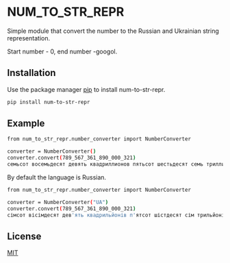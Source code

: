 # NUM_TO_STR_REPR 

Simple module that convert the number to the Russian and Ukrainian string representation.

Start number - 0, end number -googol.

## Installation

Use the package manager [pip](https://pip.pypa.io/en/stable/) to install num-to-str-repr.

```bash
pip install num-to-str-repr
```

## Example

```bash
from num_to_str_repr.number_converter import NumberConverter

converter = NumberConverter()
converter.convert(789_567_361_890_000_321)
семьсот восемьдесят девять квадриллионов пятьсот шестьдесят семь триллионов триста шестьдесят один миллиард восемьсот девяносто миллионов триста двадцать один
```

By default the language is Russian.
```bash
from num_to_str_repr.number_converter import NumberConverter

converter = NumberConverter("UA")
converter.convert(789_567_361_890_000_321)
сімсот вісімдесят дев'ять квадрильйонів п'ятсот шістдесят сім трильйонів триста шістдесят один мільярд вісімсот дев'яносто мільйонів триста двадцять один
```

## License
[MIT](https://choosealicense.com/licenses/mit/)
